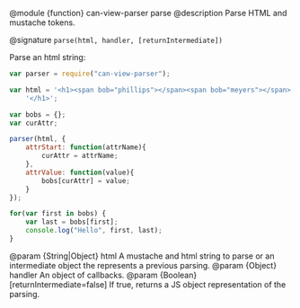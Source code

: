 @module {function} can-view-parser parse
@description Parse HTML and mustache tokens.

@signature `parse(html, handler, [returnIntermediate])`

Parse an html string:

```js
var parser = require("can-view-parser");

var html = '<h1><span bob="phillips"></span><span bob="meyers"></span>' +
	'</h1>';

var bobs = {};
var curAttr;

parser(html, {
	attrStart: function(attrName){
		curAttr = attrName;
	},
	attrValue: function(value){
		bobs[curAttr] = value;
	}
});

for(var first in bobs) {
	var last = bobs[first];
	console.log("Hello", first, last);
}
```

@param {String|Object} html A mustache and html string to parse or an intermediate object the represents a previous parsing.
@param {Object}  handler An object of callbacks.
@param {Boolean} [returnIntermediate=false] If true, returns a JS object representation of the parsing.
